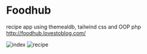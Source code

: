 # Foodhub
recipe app using themealdb, tailwind css and OOP php
http://foodhub.lovestoblog.com/

![index](https://github.com/homersalazar/Foodhub/assets/110954891/d7789f2a-3b2e-4583-bfb7-8dd51fbfa0e1)
![recipe](https://github.com/homersalazar/Foodhub/assets/110954891/225b642d-2593-4dab-ae4f-9d2c0d2c9a47)
